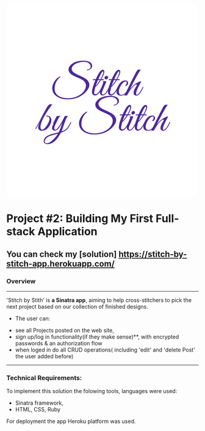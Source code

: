 
![Stitch By Stitch ](/public/logo.png "Logo ")

# Project #2: Building My First Full-stack Application

## You can check my [solution] https://stitch-by-stitch-app.herokuapp.com/
### Overview
---
'Stitch by Stith' is **a Sinatra app**, aiming to help cross-stitchers to pick the next project based on our collection of finished designs. 

* The user can:
- see all Projects posted on the web site,
- sign up/log in functionality(if they make sense)**, with encrypted passwords & an authorization flow
- when loged in do all CRUD operations( including 'edit' and 'delete Post' the user added before)

---

### Technical Requirements:

To implement this solution the folowing tools, languages were used: 
+ Sinatra framework,
+ HTML, CSS, Ruby

For deployment the app Heroku platform was used.



